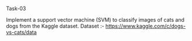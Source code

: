 Task-03

Implement a support vector machine (SVM) to classify images of cats and dogs from the Kaggle dataset.
Dataset :- https://www.kaggle.com/c/dogs-vs-cats/data

